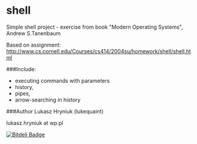 # shell

Simple shell project - exercise from book
"Modern Operating Systems", Andrew S.Tanenbaum

Based on assignment:
http://www.cs.cornell.edu/Courses/cs414/2004su/homework/shell/shell.html

###Include:
  - executing commands with parameters
  - history,
  - pipes,
  - arrow-searching in history

###Author
Lukasz Hryniuk (lukequaint)

lukasz.hryniuk at wp.pl


[![Bitdeli Badge](https://d2weczhvl823v0.cloudfront.net/lukequaint/shell/trend.png)](https://bitdeli.com/free "Bitdeli Badge")


